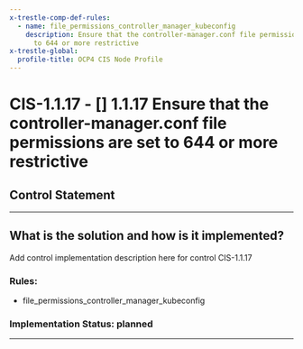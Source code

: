 ```yaml
---
x-trestle-comp-def-rules:
  - name: file_permissions_controller_manager_kubeconfig
    description: Ensure that the controller-manager.conf file permissions are set
      to 644 or more restrictive
x-trestle-global:
  profile-title: OCP4 CIS Node Profile
---
```


# CIS-1.1.17 - \[\] 1.1.17 Ensure that the controller-manager.conf file permissions are set to 644 or more restrictive

## Control Statement

______________________________________________________________________

## What is the solution and how is it implemented?

<!-- For implementation status enter one of: implemented, partial, planned, alternative, not-applicable -->

<!-- Note that the list of rules under ### Rules: is read-only and changes will not be captured after assembly to JSON -->

Add control implementation description here for control CIS-1.1.17

### Rules:

  - file_permissions_controller_manager_kubeconfig

### Implementation Status: planned

______________________________________________________________________
